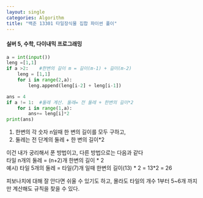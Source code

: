 ```yaml
---
layout: single
categories: Algorithm
title: "백준 13301 타일장식물 집합 파이썬 풀이"
---
```

#### 실버 5, 수학, 다이내믹 프로그래밍

```py
a = int(input())
leng =[1,1]
if a >2:    #한변의 길이 m = 길이(m-1) + 길이(m-2)
    leng = [1,1]
    for i in range(2,a):
        leng.append(leng[i-2] + leng[i-1])

ans = 4
if a != 1:  #둘레 계산. 둘레= 전 둘레 + 한변의 길이*2
    for i in range(1,a):
        ans+= leng[i]*2
print(ans)
```

1. 한변의 각 숫자 n일때 한 변의 길이를 모두 구하고,
2. 둘레는 전 단계의 둘레 + 한 변의 길이*2

이건 내가 궁리해서 푼 방법이고, 다른 방법으로는 다음과 같다<br>
타일 n개의 둘레 = (n+2)개 한변의 길이 * 2<br>
예시) 타일 5개의 둘레 = 타일(7)개 일때 한변의 길이(13) * 2 = 13*2 = 26<br>

피보나치에 대해 잘 안다면 쉬울 수 있기도 하고, 몰라도 타일의 개수 1부터 5~6개 까지만 계산해도 규칙을 찾을 수 있다.